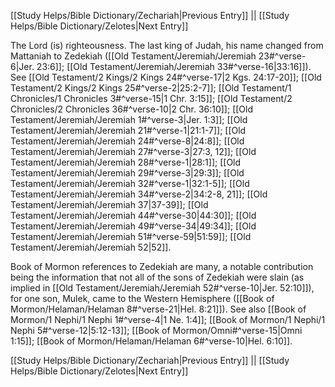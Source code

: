 [[Study Helps/Bible Dictionary/Zechariah|Previous Entry]]  ||  [[Study Helps/Bible Dictionary/Zelotes|Next Entry]]

 The Lord (is) righteousness. The last king of Judah, his name changed from Mattaniah to Zedekiah ([[Old Testament/Jeremiah/Jeremiah 23#^verse-6|Jer. 23:6]]; [[Old Testament/Jeremiah/Jeremiah 33#^verse-16|33:16]]). See [[Old Testament/2 Kings/2 Kings 24#^verse-17|2 Kgs. 24:17-20]]; [[Old Testament/2 Kings/2 Kings 25#^verse-2|25:2-7]]; [[Old Testament/1 Chronicles/1 Chronicles 3#^verse-15|1 Chr. 3:15]]; [[Old Testament/2 Chronicles/2 Chronicles 36#^verse-10|2 Chr. 36:10]]; [[Old Testament/Jeremiah/Jeremiah 1#^verse-3|Jer. 1:3]]; [[Old Testament/Jeremiah/Jeremiah 21#^verse-1|21:1-7]]; [[Old Testament/Jeremiah/Jeremiah 24#^verse-8|24:8]]; [[Old Testament/Jeremiah/Jeremiah 27#^verse-3|27:3, 12]]; [[Old Testament/Jeremiah/Jeremiah 28#^verse-1|28:1]]; [[Old Testament/Jeremiah/Jeremiah 29#^verse-3|29:3]]; [[Old Testament/Jeremiah/Jeremiah 32#^verse-1|32:1-5]]; [[Old Testament/Jeremiah/Jeremiah 34#^verse-2|34:2-8, 21]]; [[Old Testament/Jeremiah/Jeremiah 37|37-39]]; [[Old Testament/Jeremiah/Jeremiah 44#^verse-30|44:30]]; [[Old Testament/Jeremiah/Jeremiah 49#^verse-34|49:34]]; [[Old Testament/Jeremiah/Jeremiah 51#^verse-59|51:59]]; [[Old Testament/Jeremiah/Jeremiah 52|52]].

 Book of Mormon references to Zedekiah are many, a notable contribution being the information that not all of the sons of Zedekiah were slain (as implied in [[Old Testament/Jeremiah/Jeremiah 52#^verse-10|Jer. 52:10]]), for one son, Mulek, came to the Western Hemisphere ([[Book of Mormon/Helaman/Helaman 8#^verse-21|Hel. 8:21]]). See also [[Book of Mormon/1 Nephi/1 Nephi 1#^verse-4|1 Ne. 1:4]]; [[Book of Mormon/1 Nephi/1 Nephi 5#^verse-12|5:12-13]]; [[Book of Mormon/Omni#^verse-15|Omni 1:15]]; [[Book of Mormon/Helaman/Helaman 6#^verse-10|Hel. 6:10]].

[[Study Helps/Bible Dictionary/Zechariah|Previous Entry]]  ||  [[Study Helps/Bible Dictionary/Zelotes|Next Entry]]